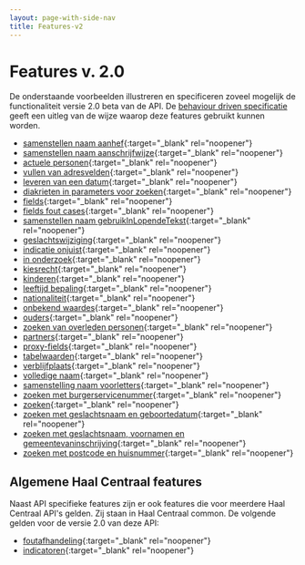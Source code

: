 ```yaml
---
layout: page-with-side-nav
title: Features-v2
---
```

# Features v. 2.0
De onderstaande voorbeelden illustreren en specificeren zoveel mogelijk de functionaliteit versie 2.0 beta van de API.
De [behaviour driven specificatie](https://github.com/BRP-API/Haal-Centraal-BRP-bevragen/blob/develop/features/README.md) geeft een uitleg van de wijze waarop deze features gebruikt kunnen worden.

- [samenstellen naam aanhef](https://github.com/BRP-API/Haal-Centraal-BRP-bevragen/blob/develop/features/aanhef.feature){:target="_blank" rel="noopener"}
- [samenstellen naam aanschrijfwijze](https://github.com/BRP-API/Haal-Centraal-BRP-bevragen/blob/develop/features/aanschrijfwijze.feature){:target="_blank" rel="noopener"}
- [actuele personen](https://github.com/BRP-API/Haal-Centraal-BRP-bevragen/blob/develop/features/actuele_persoon.feature){:target="_blank" rel="noopener"}
- [vullen van adresvelden](https://github.com/BRP-API/Haal-Centraal-BRP-bevragen/blob/develop/features/adres.feature){:target="_blank" rel="noopener"}
- [leveren van een datum](https://github.com/BRP-API/Haal-Centraal-BRP-bevragen/blob/develop/features/datum.feature){:target="_blank" rel="noopener"}
- [diakrieten in parameters voor zoeken](https://github.com/BRP-API/Haal-Centraal-BRP-bevragen/blob/develop/features/diakrieten_in_parameter.feature){:target="_blank" rel="noopener"}
- [fields](https://github.com/BRP-API/Haal-Centraal-BRP-bevragen/blob/develop/features/fields.feature){:target="_blank" rel="noopener"}
- [fields fout cases](https://github.com/BRP-API/Haal-Centraal-BRP-bevragen/blob/develop/features/fields-fout-cases.feature){:target="_blank" rel="noopener"}
- [samenstellen naam gebruikInLopendeTekst](https://github.com/BRP-API/Haal-Centraal-BRP-bevragen/blob/develop/features/gebruik_in_lopende_tekst.feature){:target="_blank" rel="noopener"}
- [geslachtswijziging](https://github.com/BRP-API/Haal-Centraal-BRP-bevragen/blob/develop/features/geslachtswijziging.feature){:target="_blank" rel="noopener"}
- [indicatie onjuist](https://github.com/BRP-API/Haal-Centraal-BRP-bevragen/blob/develop/features/indicatie_onjuist.feature){:target="_blank" rel="noopener"}
- [in onderzoek](https://github.com/BRP-API/Haal-Centraal-BRP-bevragen/blob/develop/features/in_onderzoek.feature){:target="_blank" rel="noopener"}
- [kiesrecht](https://github.com/BRP-API/Haal-Centraal-BRP-bevragen/blob/develop/features/kiesrecht.feature){:target="_blank" rel="noopener"}
- [kinderen](https://github.com/BRP-API/Haal-Centraal-BRP-bevragen/blob/develop/features/kinderen.feature){:target="_blank" rel="noopener"}
- [leeftijd bepaling](https://github.com/BRP-API/Haal-Centraal-BRP-bevragen/blob/develop/features/leeftijd_bepaling.feature){:target="_blank" rel="noopener"}
- [nationaliteit](https://github.com/BRP-API/Haal-Centraal-BRP-bevragen/blob/develop/features/nationaliteit.feature){:target="_blank" rel="noopener"}
- [onbekend waardes](https://github.com/BRP-API/Haal-Centraal-BRP-bevragen/blob/develop/features/onbekend_waardes.feature){:target="_blank" rel="noopener"}
- [ouders](https://github.com/BRP-API/Haal-Centraal-BRP-bevragen/blob/develop/features/ouders.feature){:target="_blank" rel="noopener"}
- [zoeken van overleden personen](https://github.com/BRP-API/Haal-Centraal-BRP-bevragen/blob/develop/features/overleden_personen.feature){:target="_blank" rel="noopener"}
- [partners](https://github.com/BRP-API/Haal-Centraal-BRP-bevragen/blob/develop/features/partners.feature){:target="_blank" rel="noopener"}
- [proxy-fields](https://github.com/BRP-API/Haal-Centraal-BRP-bevragen/blob/develop/features/proxy-fields.feature){:target="_blank" rel="noopener"}
- [tabelwaarden](https://github.com/BRP-API/Haal-Centraal-BRP-bevragen/blob/develop/features/tabelwaarden.feature){:target="_blank" rel="noopener"}
- [verblijfplaats](https://github.com/BRP-API/Haal-Centraal-BRP-bevragen/blob/develop/features/verblijfplaats.feature){:target="_blank" rel="noopener"}
- [volledige naam](https://github.com/BRP-API/Haal-Centraal-BRP-bevragen/blob/develop/features/volledigeNaam.feature){:target="_blank" rel="noopener"}
- [samenstelling naam voorletters](https://github.com/BRP-API/Haal-Centraal-BRP-bevragen/blob/develop/features/voorletters.feature){:target="_blank" rel="noopener"}
- [zoeken met burgerservicenummer](https://github.com/BRP-API/Haal-Centraal-BRP-bevragen/blob/develop/features/zoek-met-bsn.feature){:target="_blank" rel="noopener"}
- [zoeken](https://github.com/BRP-API/Haal-Centraal-BRP-bevragen/blob/develop/features/zoek.feature){:target="_blank" rel="noopener"}
- [zoeken met geslachtsnaam en geboortedatum](https://github.com/BRP-API/Haal-Centraal-BRP-bevragen/blob/develop/features/zoek-met-geslachtsnaam-geboortedatum.feature){:target="_blank" rel="noopener"}
- [zoeken met geslachtsnaam, voornamen en gemeentevaninschrijving](https://github.com/BRP-API/Haal-Centraal-BRP-bevragen/blob/develop/features/zoek-met-geslachtsnaam-voornamen-gemeentevaninschrijving.feature){:target="_blank" rel="noopener"}
- [zoeken met postcode en huisnummer](https://github.com/BRP-API/Haal-Centraal-BRP-bevragen/blob/develop/features/zoek-met-postcode-huisnummer.feature){:target="_blank" rel="noopener"}

## Algemene Haal Centraal features
Naast API specifieke features zijn er ook features die voor meerdere Haal Centraal API's gelden. Zij staan in Haal Centraal common. De volgende gelden voor de versie 2.0 van deze API:
- [foutafhandeling](https://github.com/VNG-Realisatie/Haal-Centraal-common/blob/master/features/foutafhandeling.feature){:target="_blank" rel="noopener"}
- [indicatoren](https://github.com/VNG-Realisatie/Haal-Centraal-common/blob/master/features/indicatoren.feature){:target="_blank" rel="noopener"}
